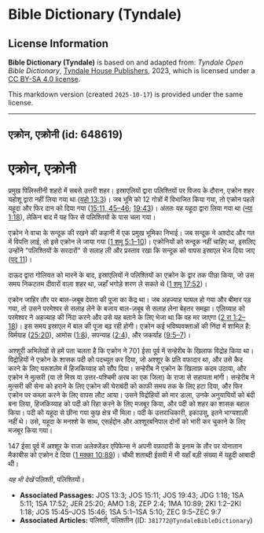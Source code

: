 # Bible Dictionary (Tyndale)

## License Information

**Bible Dictionary (Tyndale)** is based on and adapted from: _Tyndale Open Bible Dictionary_, [Tyndale House Publishers](https://tyndaleopenresources.com/), 2023, which is licensed under a [CC BY-SA 4.0 license](https://creativecommons.org/licenses/by-sa/4.0/legalcode.en).

This markdown version (created `2025-10-17`) is provided under the same license.



--------------------------------

## एक्रोन, एक्रोनी (id: 648619)

एक्रोन, एक्रोनी
===============

प्रमुख पिलिस्तीनी शहरो में सबसे उत्तरी शहर। इस्राएलियों द्वारा पलिश्तियों पर विजय के दौरान, एक्रोन शहर यहोशू द्वारा नहीं लिया गया था ([यहो 13:3](https://ref.ly/Josh13:3))। जब भूमि को 12 गोत्रों में विभाजित किया गया, तो एक्रोन पहले यहूदा और फिर दान को दिया गया ([15:11, 45–46](https://ref.ly/Josh15:11,Josh15:45-Josh15:46); [19:43](https://ref.ly/Josh19:43))। अंततः यह यहूदा द्वारा लिया गया था ([न्या 1:18](https://ref.ly/Judg1:18)), लेकिन बाद में यह फिर से पलिश्तियों के पास चला गया।

एक्रोन ने वाचा के सन्दूक की रखने की कहानी में एक प्रमुख भूमिका निभाई। जब सन्दूक ने अश्दोद और गत में विपत्ति लाई, तो इसे एक्रोन ले जाया गया ([1 शमू 5:1–10](https://ref.ly/1Sam5:1-1Sam5:10))। एक्रोनियों को सन्दूक नहीं चाहिए था, इसलिए उन्होंने "पलिश्तियों के सरदारों" से सलाह ली और प्रस्ताव रखा कि सन्दूक को वापस इस्राएल भेज दिया जाए ([पद 11](https://ref.ly/1Sam5:11))।

दाऊद द्वारा गोलियत को मारने के बाद, इस्राएलियों ने पलिश्तियों का एक्रोन के द्वार तक पीछा किया, जो उस समय निकटतम दीवारों वाला शहर था, जहाँ भगोड़े शरण ले सकते थे ([1 शमू 17:52](https://ref.ly/1Sam17:52))।

एक्रोन जाहिर तौर पर बाल\-ज़बूब देवता की पूजा का केंद्र था। जब अहज्याह घायल हो गया और बीमार पड़ गया, तो उसने परमेश्वर से सलाह लेने के बजाय बाल\-ज़बूब से सलाह लेना बेहतर समझा। एलिय्याह को परमेश्वर ने अहज्याह की निंदा करने और उसे यह बताने के लिए भेजा था कि वह मर जाएगा ([2 रा 1:2–18](https://ref.ly/2Kgs1:2-2Kgs1:18))। इस समय इस्राएल में बाल की पूजा बढ़ रही होगी। एक्रोन कई भविष्यवक्ताओं की निंदा में शामिल है: यिर्मयाह ([25:20](https://ref.ly/Jer25:20)), आमोस ([1:8](https://ref.ly/Amos1:8)), सपन्याह ([2:4](https://ref.ly/Zeph2:4)), और जकर्याह ([9:5–7](https://ref.ly/Zech9:5-Zech9:7))।

अश्शूरी अभिलेखों से हमें पता चलता है कि एक्रोन ने 701 ईसा पूर्व में सन्हेरीब के खिलाफ विद्रोह किया था। विद्रोहियों ने एक्रोन के शासक पदी को पदच्युत कर दिया, जो अश्शूर के प्रति वफादार था, और उसे कैद करने के लिए यरूशलेम में हिजकिय्याह को सौंप दिया। सन्हेरीब ने एक्रोन के खिलाफ़ कदम उठाया, और एक्रोन ने मुत्सरी (या तो मिस्र या उत्तर\-पश्चिमी अरब का एक जिला) के राजा से सहायता मांगी। सन्हेरीब ने मुत्सरी की सेना को हराने के लिए एक्रोन की घेराबंदी को काफी समय तक के लिए हटा दिया, और फिर एक्रोन पर कब्ज़ा करने के लिए वापस लौट आया। उसने विद्रोहियों को मार डाला, उनके अनुयायियों को बंदी बना लिया, हिजकिय्याह को पदी को रिहा करने के लिए मजबूर किया, और पदी को शहर का शासक बहाल किया। पदी को यहूदा से छीना गया कुछ क्षेत्र भी मिला। पदी के उत्तराधिकारी, इकाउसु, इतने भाग्यशाली नहीं थे। उसे, यहूदा के मनश्शे के साथ, एसर्हद्दोन और अश्शूरबनिपाल दोनों को भारी कर चुकाने के लिए मजबूर किया गया।

147 ईसा पूर्व में अश्शूर के राजा अलेक्जेंडर एपिफेन्स ने अपनी वफ़ादारी के इनाम के तौर पर योनातान मैकाबीस को एक्रोन दे दिया ([1 मक्का 10:89](https://ref.ly/1Macc10:89))। चौथी शताब्दी ईसवी में भी यहाँ बड़ी संख्या में यहूदी आबादी थी।

*यह भी देखें* पलिश्ती, पलिश्तियों। 

* **Associated Passages:** JOS 13:3; JOS 15:11; JOS 19:43; JDG 1:18; 1SA 5:11; 1SA 17:52; JER 25:20; AMO 1:8; ZEP 2:4; 1MA 10:89; 2KI 1:2–2KI 1:18; JOS 15:45–JOS 15:46; 1SA 5:1–1SA 5:10; ZEC 9:5–ZEC 9:7
* **Associated Articles:** पलिश्ती, पलिश्तीन (ID: `381772@TyndaleBibleDictionary`)

